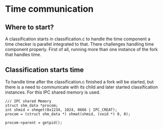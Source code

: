 # Time communication

## Where to start?

A classification starts in classification.c to handle the time component a time checker is parallel integrated to that. There challenges handling time component properly. First of all, running more than one instance of the fork that handles time.

## Classification starts time

To handle time after the classification.c finished a fork will be started, but there is a need to communicate with its child and later started classification instances. For this IPC shared memory is used. 

    /// IPC shared Memory
    struct shm_data *procom;
    int shmid = shmget(0x1234, 1024, 0666 | IPC_CREAT);
    procom = (struct shm_data *) shmat(shmid, (void *) 0, 0);

    procom->parent = getpid();


